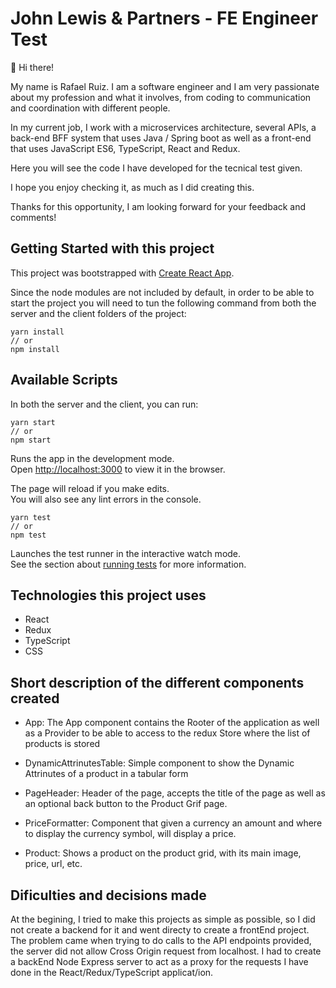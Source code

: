 # John Lewis & Partners - FE Engineer Test

👋 Hi there!

My name is Rafael Ruiz. I am a software engineer and I am very passionate about my profession and what it involves, from coding to communication and coordination with different people. 

In my current job, I work with a microservices architecture, several APIs, a back-end BFF system that uses Java / Spring boot as well as a front-end that uses JavaScript ES6, TypeScript, React and Redux.

Here you will see the code I have developed for the tecnical test given.

I hope you enjoy checking it, as much as I did creating this.

Thanks for this opportunity, I am looking forward for your feedback and comments!


## Getting Started with this project

This project was bootstrapped with [Create React App](https://github.com/facebook/create-react-app).

Since the node modules are not included by default, in order to be able to start the project you will need to tun the following command from both the server and the client folders of the project:

```
yarn install
// or
npm install
```

## Available Scripts

In both the server and the client, you can run:

```
yarn start
// or
npm start
```

Runs the app in the development mode.\
Open [http://localhost:3000](http://localhost:3000) to view it in the browser.

The page will reload if you make edits.\
You will also see any lint errors in the console.

```
yarn test
// or
npm test
```

Launches the test runner in the interactive watch mode.\
See the section about [running tests](https://facebook.github.io/create-react-app/docs/running-tests) for more information.


## Technologies this project uses

- React
- Redux
- TypeScript
- CSS

## Short description of the different components created
  - App: The App component contains the Rooter of the application as well as a Provider to be able to access to the redux Store where the list of products is stored

  - DynamicAttrinutesTable: Simple component to show the Dynamic Attrinutes of a product in a tabular form
  
  - PageHeader: Header of the page, accepts the title of the page as well as an optional back button to the Product Grif page.
  
  - PriceFormatter: Component that given a currency an amount and where to display the currency symbol, will display a price.
  
  - Product: Shows a product on the product grid, with its main image, price, url, etc.

## Dificulties and decisions made
At the begining, I tried to make this projects as simple as possible, so I did not create a backend for it and went directy to create a frontEnd project. The problem came when trying to do calls to the API endpoints provided, the server did not allow Cross Origin request from localhost. I had to create a backEnd Node Express server to act as a proxy for the requests I have done in the React/Redux/TypeScript applicat/ion.

